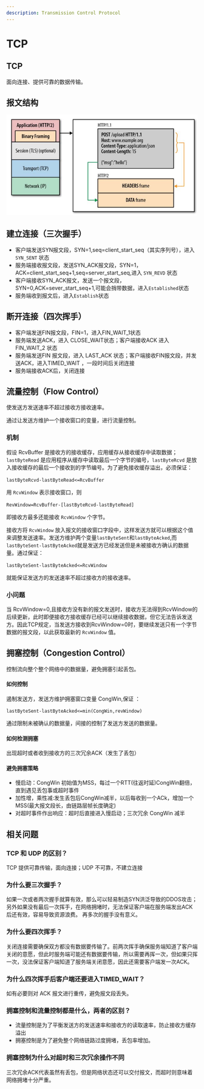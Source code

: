 ```yaml
---
description: Transmission Control Protocol
---
```


# TCP

## TCP

面向连接、提供可靠的数据传输。

## 报文结构

![TCP &#x62A5;&#x6587;&#x7ED3;&#x6784;](../../../.gitbook/assets/image%20%2812%29.png)

## 建立连接（三次握手）

* 客户端发送SYN报文段，SYN=1,seq=client\_start\_seq（其实序列号），进入 `SYN_SENT` 状态
* 服务端接收报文段，发送SYN\_ACK报文段，SYN=1，ACK=client\_start\_seq+1,seq=server\_start\_seq,进入 `SYN_REVD` 状态
* 客户端接收SYN\_ACK报文，发送一个报文段，SYN=0,ACK=sever\_start\_seq+1,可能会捎带数据，进入`Established`状态
* 服务端收到报文后，进入`Establish`状态

## 断开连接（四次挥手）

* 客户端发送FIN报文段，FIN=1，进入FIN\_WAIT\_1状态
* 服务端发送ACK，进入 CLOSE\_WAIT状态；客户端接收ACK 进入 FIN\_WAIT\_2 状态
* 服务端发送FIN 报文段，进入 LAST\_ACK 状态；客户端接收FIN报文段，并发送ACK，进入TIMED\_WAIT ，一段时间后关闭连接
* 服务端接收ACK后，关闭连接

## 流量控制（Flow Control）

使发送方发送速率不超过接收方接收速率。

通过让发送方维护一个接收窗口的变量，进行流量控制。

### 机制

假设 RcvBuffer 是接收方的接收缓存，应用缓存从接收缓存中读取数据；`lastByteRead` 是应用程序从缓存中读取最后一个字节的编号，`lastByteRcvd` 是放入接收缓存的最后一个接收到的字节编号。为了避免接收缓存溢出，必须保证：

`lastByteRcvd-lastByteRead<=RcvBuffer`

用 `RcvWindow` 表示接收窗口，则

`RevWindow=RcvBuffer-[lastByteRcvd-lastByteRead]`

即接收方最多还能接收 `RcvWindow` 个字节。

接收方将 `RcvWindow` 放入报文的接收窗口字段中，这样发送方就可以根据这个值来调整发送速率。发送方维护两个变量`lastByteSent`和`lastByteAcked`,而`lastByteSent-lastByteAcked`就是发送方已经发送但是未被接收方确认的数据量。通过保证：

`lastByteSent-lastByteAcked<=RcvWindow`

就能保证发送方的发送速率不超过接收方的接收速率。

### 小问题

当 RcvWindow=0,且接收方没有新的报文发送时，接收方无法得到RcvWindow的后续更新，此时即便接收方接收缓存已经可以继续接收数据，但它无法告诉发送方。因此TCP规定，当发送方接收到RcvWindow=0时，要继续发送只有一个字节数据的报文段，以此获取最新的 `RcvWindow` 值。

## 拥塞控制（Congestion Control）

控制流向整个整个网络中的数据量，避免拥塞引起丢包。

#### 如何控制

遏制发送方，发送方维护拥塞窗口变量 CongWin,保证 ：

```text
lastByteSent-lastByteAcked<=min(CongWin,revWindow)
```

通过限制未被确认的数据量，间接的控制了发送方发送的数据量。

#### 如何检测拥塞

出现超时或者收到接收方的三次冗余ACK（发生了丢包）

#### 避免拥塞策略

* 慢启动：CongWin 初始值为MSS，每过一个RTT\(往返时延\)CongWin翻倍，直到遇见丢包事或超时事件
* 加性增，乘性减:发生丢包后CongWin减半，以后每收到一个ACk，增加一个MSS\(最大报文段长，由链路层帧长度确定\)
* 对超时事件作出响应：超时后直接进入慢启动；三次冗余 CongWin 减半

## 相关问题

### TCP 和 UDP 的区别？

TCP 提供可靠传输，面向连接；UDP 不可靠，不建立连接

### 为什么要三次握手？

如果一次或者两次握手就算有效，那么可以轻易制造SYN洪泛导致的DDOS攻击；另外如果没有最后一次挥手，在网络拥堵时，无法保证客户端在服务端发出ACK后还有效，容易导致资源浪费。 再多次的握手没有意义。

### 为什么要四次挥手？

关闭连接需要确保双方都没有数据要传输了。前两次挥手确保服务端知道了客户端关闭的意愿，但此时服务端可能还有数据要传输，所以需要再挥一次，但如果只挥一次，没法保证客户端知道了服务端关闭意愿，因此还需要客户端发一次ACK。

### 为什么四次挥手后客户端还要进入TIMED\_WAIT？

如有必要则对 ACK 报文进行重传，避免报文段丢失。

### 拥塞控制和流量控制都是什么，两者的区别？

* 流量控制是为了平衡发送方的发送速率和接收方的读取速率，防止接收方缓存溢出
* 拥塞控制是为了避免整个网络链路过度拥堵，丢包率增加。

### 拥塞控制为什么对超时和三次冗余操作不同

三次冗余ACK代表虽然有丢包，但是网络状态还可以交付报文，而超时则意味着网络拥堵十分严重。

